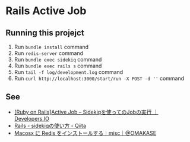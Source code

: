 # Rails Active Job

## Running this projejct

1. Run `bundle install` command
1. Run `redis-server` command
1. Run `bundle exec sidekiq` command
1. Run `bundle exec rails s` command
1. Run `tail -f log/development.log` command
1. Run `curl http://localhost:3000/start/run -X POST -d ''` command

## See

* [\[Ruby on Rails\]Active Job – Sidekiqを使ってのJobの実行 ｜ Developers.IO](http://dev.classmethod.jp/server-side/ruby-on-rails/ruby-on-rails_active-job-sidekiq/)
* [Rails - sidekiqの使い方 - Qiita](http://qiita.com/nysalor/items/94ecd53c2141d1c27d1f)
* [Macosx に Redis をインストールする｜misc｜@OMAKASE](http://www.omakase.org/misc/macosx_redis.html)
